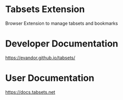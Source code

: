 # Tabsets Extension

Browser Extension to manage tabsets and bookmarks

# Developer Documentation

https://evandor.github.io/tabsets/

# User Documentation

https://docs.tabsets.net
